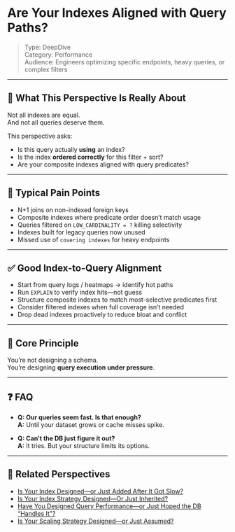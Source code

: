 # Are Your Indexes Aligned with Query Paths?

> Type: DeepDive  
> Category: Performance  
> Audience: Engineers optimizing specific endpoints, heavy queries, or complex filters

---

## 🧠 What This Perspective Is Really About

Not all indexes are equal.  
And not all queries deserve them.

This perspective asks:

- Is this query actually **using** an index?
- Is the index **ordered correctly** for this filter + sort?
- Are your composite indexes aligned with query predicates?

---

## 🚨 Typical Pain Points

- N+1 joins on non-indexed foreign keys  
- Composite indexes where predicate order doesn’t match usage  
- Queries filtered on `LOW_CARDINALITY = ?` killing selectivity  
- Indexes built for legacy queries now unused  
- Missed use of `covering indexes` for heavy endpoints

---

## ✅ Good Index-to-Query Alignment

- Start from query logs / heatmaps → identify hot paths  
- Run `EXPLAIN` to verify index hits—not guess  
- Structure composite indexes to match most-selective predicates first  
- Consider filtered indexes when full coverage isn’t needed  
- Drop dead indexes proactively to reduce bloat and conflict

---

## 🧠 Core Principle

You’re not designing a schema.  
You’re designing **query execution under pressure**.

---

## ❓ FAQ

- **Q: Our queries seem fast. Is that enough?**  
  **A:** Until your dataset grows or cache misses spike.

- **Q: Can’t the DB just figure it out?**  
  **A:** It tries. But your structure limits its options.

---

## 🔗 Related Perspectives

- [Is Your Index Designed—or Just Added After It Got Slow?](../data/index-design.md)
- [Is Your Index Strategy Designed—Or Just Inherited?](../data/indexing-strategy.md)
- [Have You Designed Query Performance—or Just Hoped the DB “Handles It”?](db-index-optimization.md)
- [Is Your Scaling Strategy Designed—or Just Assumed?](scaling-strategy.md)
